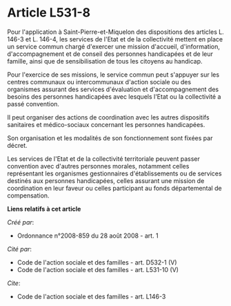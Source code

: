 # Article L531-8

Pour l'application à Saint-Pierre-et-Miquelon des dispositions des articles L. 146-3 et L. 146-4, les services de l'Etat et
de la collectivité mettent en place un service commun chargé d'exercer une mission d'accueil, d'information, d'accompagnement
et de conseil des personnes handicapées et de leur famille, ainsi que de sensibilisation de tous les citoyens au handicap. 

Pour l'exercice de ses missions, le service commun peut s'appuyer sur les centres communaux ou intercommunaux d'action
sociale ou des organismes assurant des services d'évaluation et d'accompagnement des besoins des personnes handicapées avec
lesquels l'Etat ou la collectivité a passé convention. 

Il peut organiser des actions de coordination avec les autres dispositifs sanitaires et médico-sociaux concernant les
personnes handicapées. 

Son organisation et les modalités de son fonctionnement sont fixées par décret. 

Les services de l'Etat et de la collectivité territoriale peuvent passer convention avec d'autres personnes morales,
notamment celles représentant les organismes gestionnaires d'établissements ou de services destinés aux personnes
handicapées, celles assurant une mission de coordination en leur faveur ou celles participant au fonds départemental de
compensation.

**Liens relatifs à cet article**

_Créé par_:

  - Ordonnance n°2008-859 du 28 août 2008 - art. 1

_Cité par_:

  - Code de l'action sociale et des familles - art. D532-1 (V)
  - Code de l'action sociale et des familles - art. L531-10 (V)

_Cite_:

  - Code de l'action sociale et des familles - art. L146-3
